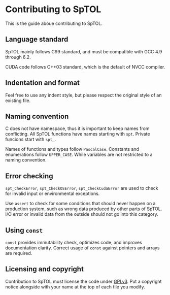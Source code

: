 Contributing to SpTOL
=====================

This is the guide aboue contributing to SpTOL.


Language standard
-----------------

SpTOL mainly follows C99 standard, and must be compatible with GCC 4.9 through 6.2.

CUDA code follows C++03 standard, which is the default of NVCC compiler.


Indentation and format
----------------------

Feel free to use any indent style, but please respect the original style of an existing file.


Naming convention
-----------------

C does not have namespace, thus it is important to keep names from conflicting. All SpTOL functions have names starting with `spt`. Private funcions start with `spt_`.

Names of functions and types follow `PascalCase`. Constants and enumerations follow `UPPER_CASE`. While variables are not restricted to a naming convention.


Error checking
--------------

`spt_CheckError`, `spt_CheckOSError`, `spt_CheckCudaError` are used to check for invalid input or environmental exceptions.

Use `assert` to check for some conditions that should never happen on a production system, such as wrong data produced by other parts of SpTOL. I/O error or invalid data from the outside should not go into this category.


Using `const`
-------------

`const` provides immutability check, optimizes code, and improves documentation clarity. Correct usage of `const` against pointers and arrays are required.


Licensing and copyright
-----------------------

Contribution to SpTOL must license the code under [GPLv3](https://www.gnu.org/licenses/gpl.html). Put a copyright notice alongside with your name at the top of each file you modify.
